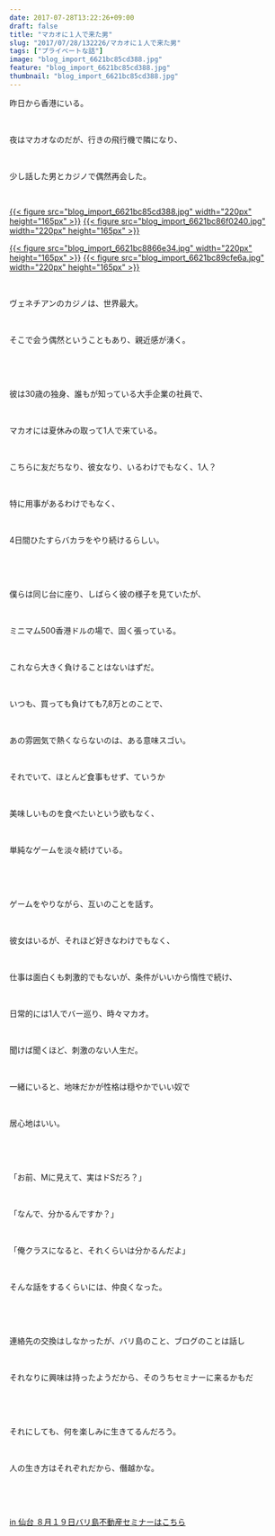 ```yaml
---
date: 2017-07-28T13:22:26+09:00
draft: false
title: "マカオに１人で来た男"
slug: "2017/07/28/132226/マカオに１人で来た男"
tags: ["プライベートな話"]
image: "blog_import_6621bc85cd388.jpg"
feature: "blog_import_6621bc85cd388.jpg"
thumbnail: "blog_import_6621bc85cd388.jpg"
---
```

<p>昨日から香港にいる。</p><p> </p><p>夜はマカオなのだが、行きの飛行機で隣になり、</p><p> </p><p>少し話した男とカジノで偶然再会した。</p><p> </p><p><a href="blog_import_6621bc85cd388.jpg">{{< figure src="blog_import_6621bc85cd388.jpg" width="220px" height="165px" >}}</a> <a href="blog_import_6621bc86f0240.jpg">{{< figure src="blog_import_6621bc86f0240.jpg" width="220px" height="165px" >}}</a> </p><p><a href="blog_import_6621bc8866e34.jpg">{{< figure src="blog_import_6621bc8866e34.jpg" width="220px" height="165px" >}}</a> <a href="blog_import_6621bc89cfe6a.jpg">{{< figure src="blog_import_6621bc89cfe6a.jpg" width="220px" height="165px" >}}</a></p><p> </p><p>ヴェネチアンのカジノは、世界最大。</p><p> </p><p>そこで会う偶然ということもあり、親近感が湧く。</p><p> </p><p> </p><p>彼は30歳の独身、誰もが知っている大手企業の社員で、</p><p> </p><p>マカオには夏休みの取って1人で来ている。</p><p> </p><p>こちらに友だちなり、彼女なり、いるわけでもなく、1人？</p><p> </p><p>特に用事があるわけでもなく、</p><p> </p><p>4日間ひたすらバカラをやり続けるらしい。</p><p> </p><p> </p><p>僕らは同じ台に座り、しばらく彼の様子を見ていたが、</p><p> </p><p>ミニマム500香港ドルの場で、固く張っている。</p><p> </p><p>これなら大きく負けることはないはずだ。</p><p> </p><p>いつも、買っても負けても7,8万とのことで、</p><p> </p><p>あの雰囲気で熱くならないのは、ある意味スゴい。</p><p> </p><p>それでいて、ほとんど食事もせず、ていうか</p><p> </p><p>美味しいものを食べたいという欲もなく、</p><p> </p><p>単純なゲームを淡々続けている。</p><p> </p><p> </p><p>ゲームをやりながら、互いのことを話す。</p><p> </p><p>彼女はいるが、それほど好きなわけでもなく、</p><p> </p><p>仕事は面白くも刺激的でもないが、条件がいいから惰性で続け、</p><p> </p><p>日常的には1人でバー巡り、時々マカオ。</p><p> </p><p>聞けば聞くほど、刺激のない人生だ。</p><p> </p><p>一緒にいると、地味だかが性格は穏やかでいい奴で</p><p> </p><p>居心地はいい。</p><p> </p><p> </p><p>「お前、Mに見えて、実はドSだろ？」</p><p> </p><p>「なんで、分かるんですか？」</p><p> </p><p>「俺クラスになると、それくらいは分かるんだよ」</p><p> </p><p>そんな話をするくらいには、仲良くなった。</p><p> </p><p> </p><p>連絡先の交換はしなかったが、バリ島のこと、ブログのことは話し</p><p> </p><p>それなりに興味は持ったようだから、そのうちセミナーに来るかもだ</p><p> </p><p> </p><p>それにしても、何を楽しみに生きてるんだろう。</p><p> </p><p>人の生き方はそれぞれだから、僭越かな。</p><p> </p><p> </p><p><a href="19_ek" target="_blank">in 仙台 ８月１９日バリ島不動産セミナーはこちら</a></p>


